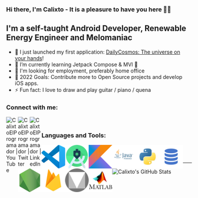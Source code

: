 ### Hi there, I'm Calixto - It is a pleasure to have you here 👋😀

## I'm a self-taught Android Developer, Renewable Energy Engineer and Melomaniac

- 🔭 I just launched my first application: [DailyCosmos: The universe on your hands][application]!
- 🌱 I’m currently learning Jetpack Compose & MVI 🤣
- 👯 I'm looking for employment, preferably home office
- 🥅 2022 Goals: Contribute more to Open Source projects and develop iOS apps.
- ⚡ Fun fact: I love to draw and play guitar / piano / quena

### Connect with me:

[<img align="left" alt="CalixtoElProgramador | YouTube" width="32px" src="https://cdn.jsdelivr.net/npm/simple-icons@v3/icons/youtube.svg" />][youtube]
[<img align="left" alt="CalixtoElProgramador | Twitter" width="32px" src="https://cdn.jsdelivr.net/npm/simple-icons@v3/icons/twitter.svg" />][twitter]
[<img align="left" alt="CalixtoElProgramador | LinkedIn" width="32px" src="https://cdn.jsdelivr.net/npm/simple-icons@v3/icons/linkedin.svg" />][linkedin]

<br />

### Languages and Tools:

[<img align="left" alt="Visual Studio Code" width="64px" src="https://raw.githubusercontent.com/github/explore/80688e429a7d4ef2fca1e82350fe8e3517d3494d/topics/visual-studio-code/visual-studio-code.png"/>][github]
[<img align="left" alt="Android Studio" width="64px" src="https://raw.githubusercontent.com/github/explore/44926f43f6a0d183b5965bebd1e77069ab00c26a/topics/android-studio/android-studio.png"/>][github]
[<img align="left" alt="Kotlin" width="64px" src="https://raw.githubusercontent.com/github/explore/4479d2a2c854198cb00160f8593519c14dc3b905/topics/kotlin/kotlin.png"/>][github]
[<img align="left" alt="Java" width="64px" src="https://raw.githubusercontent.com/github/explore/80688e429a7d4ef2fca1e82350fe8e3517d3494d/topics/java/java.png"/>][github]
[<img align="left" alt="Python" width="64px" src="https://raw.githubusercontent.com/github/explore/80688e429a7d4ef2fca1e82350fe8e3517d3494d/topics/python/python.png"/>][github]
[<img align="left" alt="SQLite" width="64px" src="https://raw.githubusercontent.com/github/explore/80688e429a7d4ef2fca1e82350fe8e3517d3494d/topics/sql/sql.png"/>][github]
[<img align="left" alt="Node.js" width="64px" src="https://raw.githubusercontent.com/github/explore/80688e429a7d4ef2fca1e82350fe8e3517d3494d/topics/nodejs/nodejs.png"/>][github]
[<img align="left" alt="Firebase" width="64px" src="https://raw.githubusercontent.com/github/explore/80688e429a7d4ef2fca1e82350fe8e3517d3494d/topics/firebase/firebase.png"/>][github]
[<img align="left" alt="Material Design" width="64px" src="https://raw.githubusercontent.com/github/explore/80688e429a7d4ef2fca1e82350fe8e3517d3494d/topics/material-design/material-design.png"/>][github]
[<img align="left" alt="MATLAB" width="64px" src="https://raw.githubusercontent.com/github/explore/80688e429a7d4ef2fca1e82350fe8e3517d3494d/topics/matlab/matlab.png"/>][github]

<br />
<br />

---

<img align="center_horizontal" alt="Calixto's GitHub Stats" src="https://github-readme-stats.vercel.app/api/top-langs/?username=CalixtoElProgramador&layout=compact" />


[application]: https://play.google.com/store/apps/details?id=com.listocalixto.dailycosmo&hl=es_MX&gl=US
[twitter]: https://twitter.com/Listo__Calixto
[youtube]: https://www.youtube.com/channel/UC_pbaIaGBYgOfiwT5uuTBEA
[linkedin]: https://www.linkedin.com/in/aaron-calixto-andrade-12968a1ab/
[github]: https://github.com/CalixtoElProgramador